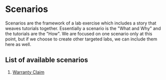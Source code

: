 # Scenarios
Scenarios are the framework of a lab exercise which includes a story that weaves tutorials together.  Essentially a scenario is the "What and Why" and the tutorials are the "How".  We are focused on one scenario only at this point, but if we choose to create other targeted labs, we can include them here as well.

## List of available scenarios
1. [Warranty Claim](./warrantyClaim/README.md)